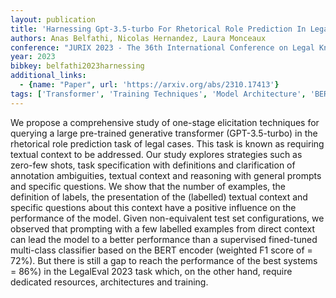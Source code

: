 ```yaml
---
layout: publication
title: 'Harnessing Gpt-3.5-turbo For Rhetorical Role Prediction In Legal Cases'
authors: Anas Belfathi, Nicolas Hernandez, Laura Monceaux
conference: "JURIX 2023 - The 36th International Conference on Legal Knowledge and Information System Maastricht the Netherlands"
year: 2023
bibkey: belfathi2023harnessing
additional_links:
  - {name: "Paper", url: 'https://arxiv.org/abs/2310.17413'}
tags: ['Transformer', 'Training Techniques', 'Model Architecture', 'BERT', 'GPT', 'Prompting', 'Survey Paper', 'Pretraining Methods']
---
```

We propose a comprehensive study of one-stage elicitation techniques for
querying a large pre-trained generative transformer (GPT-3.5-turbo) in the
rhetorical role prediction task of legal cases. This task is known as requiring
textual context to be addressed. Our study explores strategies such as zero-few
shots, task specification with definitions and clarification of annotation
ambiguities, textual context and reasoning with general prompts and specific
questions. We show that the number of examples, the definition of labels, the
presentation of the (labelled) textual context and specific questions about
this context have a positive influence on the performance of the model. Given
non-equivalent test set configurations, we observed that prompting with a few
labelled examples from direct context can lead the model to a better
performance than a supervised fined-tuned multi-class classifier based on the
BERT encoder (weighted F1 score of = 72%). But there is still a gap to reach
the performance of the best systems = 86%) in the LegalEval 2023 task which, on
the other hand, require dedicated resources, architectures and training.
